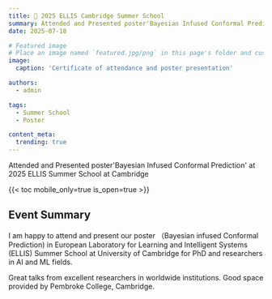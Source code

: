 ```yaml
---
title: 📑 2025 ELLIS Cambridge Summer School
summary: Attended and Presented poster'Bayesian Infused Conformal Prediction' at 2025 ELLIS Summer School at Cambridge
date: 2025-07-18

# Featured image
# Place an image named `featured.jpg/png` in this page's folder and customize its options here.
image:
  caption: 'Certificate of attendance and poster presentation'

authors:
  - admin

tags:
  - Summer School
  - Poster

content_meta:
  trending: true
---
```


 Attended and Presented poster'Bayesian Infused Conformal Prediction' at 2025 ELLIS Summer School at Cambridge

{{< toc mobile_only=true is_open=true >}}

## Event Summary

I am happy to attend and present our poster （Bayesian infused Conformal Prediction) in European Laboratory for Learning and Intelligent Systems (ELLIS) Summer School at University of Cambridge for PhD and researchers in AI and ML fields.

Great talks from excellent researchers in worldwide institutions. Good space provided by Pembroke College, Cambridge.